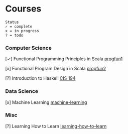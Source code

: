 # Courses

```
Status
✓ = complete
x = in progress
? = todo
```

### Computer Science
[✓] Functional Programming Principles in Scala [progfun1](https://www.coursera.org/learn/progfun1/home/info)

[x] Functional Program Design in Scala [progfun2](https://www.coursera.org/learn/progfun2/home/info)

[?] Introduction to Haskell [CIS 194](http://www.seas.upenn.edu/~cis194/spring13/)

### Data Science
[x] Machine Learning [machine-learning](https://www.coursera.org/learn/machine-learning/home/info)

### Misc
[?] Learning How to Learn [learning-how-to-learn](https://www.coursera.org/learn/learning-how-to-learn)
